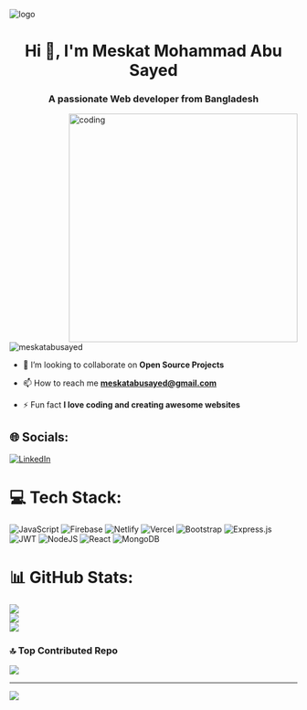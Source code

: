 ![logo](https://i.ibb.co/bbb30xW/Blue-And-White-Modern-Health-Awareness-Campaign-Banner.png)
<h1 align="center">Hi 👋, I'm Meskat Mohammad Abu Sayed</h1>
<h3 align="center">A passionate Web developer from Bangladesh</h3>
<img align="right" alt="coding" width="400" src="https://user-images.githubusercontent.com/55389276/140866485-8fb1c876-9a8f-4d6a-98dc-08c4981eaf70.gif">
<p align="left"> <img src="https://komarev.com/ghpvc/?username=meskatabusayed&label=Profile%20views&color=0e75b6&style=flat" alt="meskatabusayed" /> </p>

- 👯 I’m looking to collaborate on **Open Source Projects**

- 📫 How to reach me **meskatabusayed@gmail.com**

- ⚡ Fun fact **I love coding and creating awesome websites**




## 🌐 Socials:
[![LinkedIn](https://img.shields.io/badge/LinkedIn-%230077B5.svg?logo=linkedin&logoColor=white)](https://linkedin.com/in/meskat-mohammad-abu-sayed-296aba25a) 

# 💻 Tech Stack:
![JavaScript](https://img.shields.io/badge/javascript-%23323330.svg?style=for-the-badge&logo=javascript&logoColor=%23F7DF1E) ![Firebase](https://img.shields.io/badge/firebase-%23039BE5.svg?style=for-the-badge&logo=firebase) ![Netlify](https://img.shields.io/badge/netlify-%23000000.svg?style=for-the-badge&logo=netlify&logoColor=#00C7B7) ![Vercel](https://img.shields.io/badge/vercel-%23000000.svg?style=for-the-badge&logo=vercel&logoColor=white) ![Bootstrap](https://img.shields.io/badge/bootstrap-%238511FA.svg?style=for-the-badge&logo=bootstrap&logoColor=white) ![Express.js](https://img.shields.io/badge/express.js-%23404d59.svg?style=for-the-badge&logo=express&logoColor=%2361DAFB) ![JWT](https://img.shields.io/badge/JWT-black?style=for-the-badge&logo=JSON%20web%20tokens) ![NodeJS](https://img.shields.io/badge/node.js-6DA55F?style=for-the-badge&logo=node.js&logoColor=white) ![React](https://img.shields.io/badge/react-%2320232a.svg?style=for-the-badge&logo=react&logoColor=%2361DAFB) ![MongoDB](https://img.shields.io/badge/MongoDB-%234ea94b.svg?style=for-the-badge&logo=mongodb&logoColor=white)
# 📊 GitHub Stats:
![](https://github-readme-stats.vercel.app/api?username=meskatabusayed&theme=midnight-purple&hide_border=false&include_all_commits=false&count_private=false)<br/>
![](https://github-readme-streak-stats.herokuapp.com/?user=meskatabusayed&theme=midnight-purple&hide_border=false)<br/>
![](https://github-readme-stats.vercel.app/api/top-langs/?username=meskatabusayed&theme=midnight-purple&hide_border=false&include_all_commits=false&count_private=false&layout=compact)

### 🔝 Top Contributed Repo
![](https://github-contributor-stats.vercel.app/api?username=meskatabusayed&limit=5&theme=dark&combine_all_yearly_contributions=true)

---
[![](https://visitcount.itsvg.in/api?id=meskatabusayed&icon=0&color=0)](https://visitcount.itsvg.in)

<!-- Proudly created with GPRM ( https://gprm.itsvg.in ) -->
